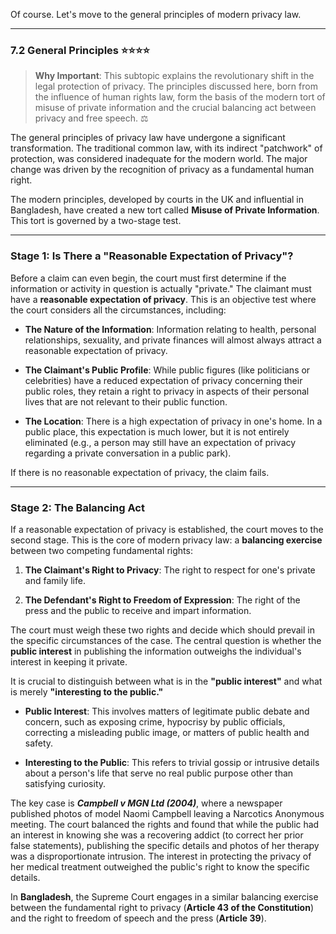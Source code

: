 Of course. Let's move to the general principles of modern privacy law.

---

### 7.2 General Principles ⭐⭐⭐⭐

> **Why Important**: This subtopic explains the revolutionary shift in the legal protection of privacy. The principles discussed here, born from the influence of human rights law, form the basis of the modern tort of misuse of private information and the crucial balancing act between privacy and free speech. ⚖️

The general principles of privacy law have undergone a significant transformation. The traditional common law, with its indirect "patchwork" of protection, was considered inadequate for the modern world. The major change was driven by the recognition of privacy as a fundamental human right.

The modern principles, developed by courts in the UK and influential in Bangladesh, have created a new tort called **Misuse of Private Information**. This tort is governed by a two-stage test.

---

### Stage 1: Is There a "Reasonable Expectation of Privacy"?

Before a claim can even begin, the court must first determine if the information or activity in question is actually "private." The claimant must have a **reasonable expectation of privacy**. This is an objective test where the court considers all the circumstances, including:

- **The Nature of the Information**: Information relating to health, personal relationships, sexuality, and private finances will almost always attract a reasonable expectation of privacy.
    
- **The Claimant's Public Profile**: While public figures (like politicians or celebrities) have a reduced expectation of privacy concerning their public roles, they retain a right to privacy in aspects of their personal lives that are not relevant to their public function.
    
- **The Location**: There is a high expectation of privacy in one's home. In a public place, this expectation is much lower, but it is not entirely eliminated (e.g., a person may still have an expectation of privacy regarding a private conversation in a public park).
    

If there is no reasonable expectation of privacy, the claim fails.

---

### Stage 2: The Balancing Act

If a reasonable expectation of privacy is established, the court moves to the second stage. This is the core of modern privacy law: a **balancing exercise** between two competing fundamental rights:

1. **The Claimant's Right to Privacy**: The right to respect for one's private and family life.
    
2. **The Defendant's Right to Freedom of Expression**: The right of the press and the public to receive and impart information.
    

The court must weigh these two rights and decide which should prevail in the specific circumstances of the case. The central question is whether the **public interest** in publishing the information outweighs the individual's interest in keeping it private.

It is crucial to distinguish between what is in the **"public interest"** and what is merely **"interesting to the public."**

- **Public Interest**: This involves matters of legitimate public debate and concern, such as exposing crime, hypocrisy by public officials, correcting a misleading public image, or matters of public health and safety.
    
- **Interesting to the Public**: This refers to trivial gossip or intrusive details about a person's life that serve no real public purpose other than satisfying curiosity.
    

The key case is **_Campbell v MGN Ltd (2004)_**, where a newspaper published photos of model Naomi Campbell leaving a Narcotics Anonymous meeting. The court balanced the rights and found that while the public had an interest in knowing she was a recovering addict (to correct her prior false statements), publishing the specific details and photos of her therapy was a disproportionate intrusion. The interest in protecting the privacy of her medical treatment outweighed the public's right to know the specific details.

In **Bangladesh**, the Supreme Court engages in a similar balancing exercise between the fundamental right to privacy (**Article 43 of the Constitution**) and the right to freedom of speech and the press (**Article 39**).